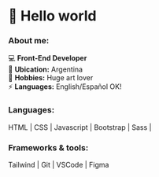 # 🙋 Hello world 

### About me: 

  :computer: **Front-End Developer**\
  :round_pushpin: **Ubication:** Argentina\
  🎨 **Hobbies:** Huge art lover\
  ⚡ **Languages:** English/Español OK!
  
### Languages:
  HTML | CSS | Javascript | Bootstrap | Sass |
  
### Frameworks & tools:  
  Tailwind | Git | VSCode | Figma



